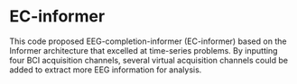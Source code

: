 # EC-informer
This code proposed EEG-completion-informer (EC-informer) based on the Informer architecture that excelled at time-series problems. By inputting four BCI acquisition channels, several  virtual acquisition channels could be added to extract more EEG information for analysis.
